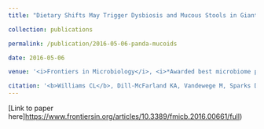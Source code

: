 ```yaml
---
title: "Dietary Shifts May Trigger Dysbiosis and Mucous Stools in Giant Pandas (<i>Ailuropoda melanoleuca</i>)"

collection: publications

permalink: /publication/2016-05-06-panda-mucoids

date: 2016-05-06

venue: '<i>Frontiers in Microbiology</i>, <i>*Awarded best microbiome paper of 2016 by Microbiome Digest.</i>'

citation: '<b>Williams CL</b>, Dill-McFarland KA, Vandewege M, Sparks DL, Kouba AJ, Willard ST, Suen G, Brown AE. (2016). Dietary shifts may trigger dysbiosis and mucous stools in giant pandas (<i>Ailuropoda melanoleuca</i>). <i>Frontiers in Microbiology</i>, 7:661.'
---
```


[Link to paper here]https://www.frontiersin.org/articles/10.3389/fmicb.2016.00661/full)


